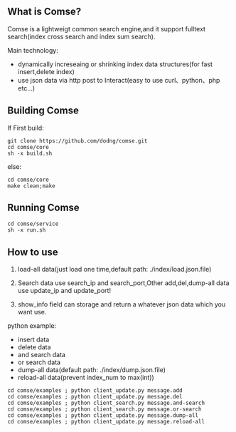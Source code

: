## What is Comse?

Comse is a lightweigt common search engine,and it support fulltext search(index cross search and index sum search).

Main technology:

* dynamically increseaing or shrinking index data structures(for fast insert,delete index)
* use json data via http post to Interact(easy to use curl、python、php etc...)


## Building Comse

If First build:

```
git clone https://github.com/dodng/comse.git
cd comse/core
sh -x build.sh
```

else:

```
cd comse/core
make clean;make
```

## Running Comse

```
cd comse/service
sh -x run.sh
```

## How to use

1. load-all data(just load one time,default path: ./index/load.json.file)

2. Search data use search_ip and search_port,Other add,del,dump-all data use update_ip and update_port!

3. show_info field can storage and return a whatever json data which you want use.

python example:

* insert data
* delete data
* and search data
* or search data
* dump-all data(default path: ./index/dump.json.file)
* reload-all data(prevent index_num to max(int))

```
cd comse/examples ; python client_update.py message.add
cd comse/examples ; python client_update.py message.del
cd comse/examples ; python client_search.py message.and-search
cd comse/examples ; python client_search.py message.or-search
cd comse/examples ; python client_update.py message.dump-all
cd comse/examples ; python client_update.py message.reload-all

```

